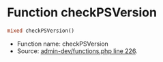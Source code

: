 Function checkPSVersion
===========================





```php
mixed checkPSVersion()
```

* Function name: checkPSVersion
* Source: [admin-dev/functions.php line 226](https://github.com/PrestaShop/PrestaShop/blob/1.6.0.7/admin-dev/functions.php#L226).

